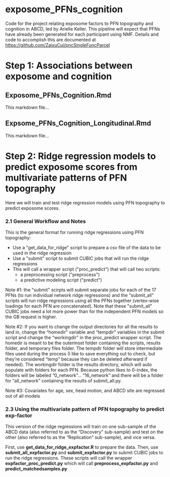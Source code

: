 # exposome_PFNs_cognition
Code for the project relating exposome factors to PFN topography and cognition in ABCD, led by Arielle Keller.
This pipeline will expect that PFNs have already been generated for each participant using NMF. Details and code to accomplish this are documented at https://github.com/ZaixuCui/pncSingleFuncParcel

# Step 1: Associations between exposome and cognition

## Exposome_PFNs_Cognition.Rmd

This markdown file...

## Expsome_PFNs_Cognition_Longitudinal.Rmd

This markdown file... 


# Step 2: Ridge regression models to predict exposome scores from multivariate patterns of PFN topography
Here we will train and test ridge regression models using PFN topography to predict exposome scores.


### 2.1	General Workflow and Notes

This is the general format for running ridge regressions using PFN topography:

- Use a "get_data_for_ridge" script to prepare a csv file of the data to be used in the ridge regression
- Use a "submit" script to submit CUBIC jobs that will run the ridge regressions
- This will call a wrapper script ("proc_predict") that will call two scripts:
  - a preprocessing script ("preprocess")
  - a predictive modeling script ("predict")

Note #1: the "submit" scirpts will submit separate jobs for each of the 17 PFNs (to run individual network ridge regressions) and the "submit_all" scripts will run ridge regressions using all the PFNs together (vertex-wise loadings for each PFN are concatenated). Note that these "submit_all" CUBIC jobs need a lot more power than for the independent PFN models so the GB request is higher.

Note #2: If you want to change the output directories for all the results to land in, change the “homedir” variable and “tempdir” variables in the submit script and change the “workingdir” in the proc_predict wrapper script. The homedir is meant to be the outermost folder containing the scripts, results folder, and temporary files folder. The tempdir folder will store intermediate files used during the process (I like to save everything out to check, but they’re considered “temp” because they can be deleted afterward if needed). The workingdir folder is the results directory, which will auto populate with folders for each PFN. Because python likes to 0-index, the folders will be labeled “0_network”… “16_network” and there will be a folder for “all_network” containing the results of submit_all.py. 

Note #3: Covariates for age, sex, head motion, and ABCD site are regressed out of all models


### 2.3    Using the multivariate pattern of PFN topography to predict exp-factor

This version of the ridge regressions will train on one sub-sample of the ABCD data (also referred to as the “Discovery” sub-sample) and test on the other (also referred to as the “Replication” sub-sample), and vice versa. 

First, use **get_data_for_ridge_expfactor.R** to prepare the data. Then, use **submit_all_expfactor.py** and **submit_expfactor.py** to submit CUBIC jobs to run the ridge regressions. These scripts will call the wrapper **expfactor_proc_predict.py** which will call **preprocess_expfactor.py** and **predict_matchedsamples.py**

